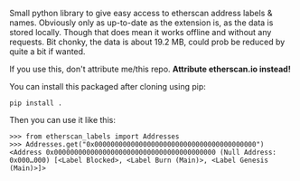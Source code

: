 Small python library to give easy access to etherscan address labels & names. Obviously only as up-to-date as the extension is, as the data is stored locally. Though that does mean it works offline and without any requests. Bit chonky, the data is about 19.2 MB, could prob be reduced by quite a bit if wanted. 

If you use this, don't attribute me/this repo. **Attribute etherscan.io instead!**

You can install this packaged after cloning using pip:

```
pip install .
```

Then you can use it like this:

```pycon
>>> from etherscan_labels import Addresses
>>> Addresses.get("0x0000000000000000000000000000000000000000")
<Address 0x0000000000000000000000000000000000000000 (Null Address: 0x000…000) [<Label Blocked>, <Label Burn (Main)>, <Label Genesis (Main)>]>
```
